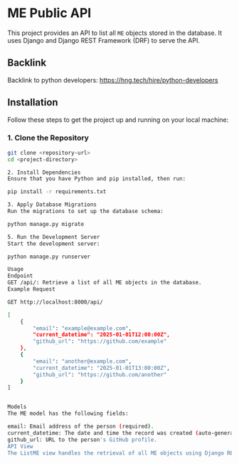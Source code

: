 # ME Public API

This project provides an API to list all `ME` objects stored in the database. It uses Django and Django REST Framework (DRF) to serve the API.

## Backlink

Backlink to python developers: https://hng.tech/hire/python-developers

## Installation

Follow these steps to get the project up and running on your local machine:

### 1. Clone the Repository

```bash
git clone <repository-url>
cd <project-directory>

2. Install Dependencies
Ensure that you have Python and pip installed, then run:

pip install -r requirements.txt

3. Apply Database Migrations
Run the migrations to set up the database schema:

python manage.py migrate

5. Run the Development Server
Start the development server:

python manage.py runserver

Usage
Endpoint
GET /api/: Retrieve a list of all ME objects in the database.
Example Request

GET http://localhost:8000/api/

[
    {
        "email": "example@example.com",
        "current_datetime": "2025-01-01T12:00:00Z",
        "github_url": "https://github.com/example"
    },
    {
        "email": "another@example.com",
        "current_datetime": "2025-01-01T13:00:00Z",
        "github_url": "https://github.com/another"
    }
]


Models
The ME model has the following fields:

email: Email address of the person (required).
current_datetime: The date and time the record was created (auto-generated).
github_url: URL to the person's GitHub profile.
API View
The ListME view handles the retrieval of all ME objects using Django REST Framework's ListAPIView.

